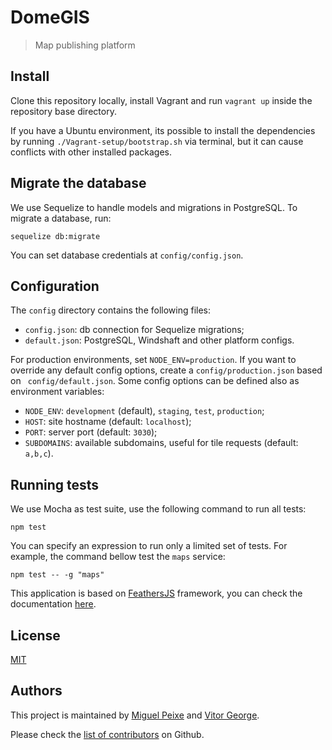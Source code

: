 # DomeGIS

> Map publishing platform

## Install

Clone this repository locally, install Vagrant and run `vagrant up` inside the repository base directory.

If you have a Ubuntu environment, its possible to install the dependencies by running `./Vagrant-setup/bootstrap.sh` via terminal, but it can cause conflicts with other installed packages.

## Migrate the database

We use Sequelize to handle models and migrations in PostgreSQL. To migrate a database, run:

    sequelize db:migrate

You can set database credentials at `config/config.json`.

## Configuration

The `config` directory contains the following files:

- `config.json`: db connection for Sequelize migrations;
- `default.json`: PostgreSQL, Windshaft and other platform configs.

For production environments, set `NODE_ENV=production`. If you want to override any default config options, create a `config/production.json` based on ` config/default.json`. Some config options can be defined also as environment variables:

- `NODE_ENV`: `development` (default), `staging`, `test`, `production`;
- `HOST`: site hostname (default: `localhost`);
- `PORT`: server port (default: `3030`);
- `SUBDOMAINS`: available subdomains, useful for tile requests (default: `a,b,c`).

## Running tests

We use Mocha as test suite, use the following command to run all tests:

    npm test

You can specify an expression to run only a limited set of tests. For example, the command bellow test the `maps` service:

    npm test -- -g "maps"

This application is based on [FeathersJS](http://feathersjs.com) framework, you can check the documentation [here](http://docs.feathersjs.com/).

## License

[MIT](LICENSE)

## Authors

This project is maintained by [Miguel Peixe](https://github.com/miguelpeixe) and [Vitor George](https://github.com/vgeorge).

Please check the [list of contributors](https://github.com/ecodigital/DomeGIS/graphs/contributors) on Github.
